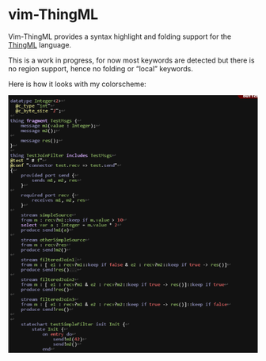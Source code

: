vim-ThingML
==

Vim-ThingML provides a syntax highlight and folding support for the [ThingML](http://thingml.org) language.

This is a work in progress, for now most keywords are detected but there is no region support, hence no
folding or “local” keywords.

Here is how it looks with my colorscheme:

![screenshot](screenshot.png)
